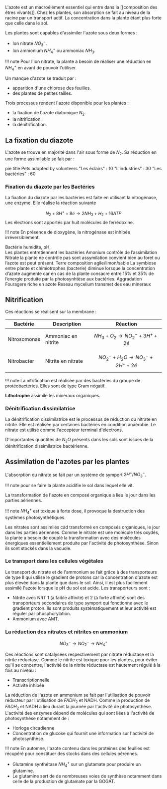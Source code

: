 L'azote est un macroélément essentiel qui entre dans la [[composition des êtres vivants]]. Chez les plantes, son absorption se fait au niveau de la racine par un transport actif. La concentration dans la plante étant plus forte que celle dans le sol.

Les plantes sont capables d'assimiler l'azote sous deux formes :

* Ion nitrate $NO_3^-$.
* Ion ammonium $NH_4^+$ ou ammoniac $NH_3$.

!!! note
	Pour l'ion nitrate, la plante a besoin de réaliser une réduction en $NH_4^+$ en avant de pouvoir l'utiliser.

Un manque d'azote se traduit par :

* apparition d'une chlorose des feuilles.
* des plantes de petites tailles.

Trois processus rendent l'azote disponible pour les plantes :

* la fixation de l'azote diatomique $N_2$.
* la nitrification.
* la dénitrification.
## La fixation du diazote

L'azote se trouve en majorité dans l'air sous forme de $N_2$. Sa réduction en une forme assimilable se fait par :

pie title Pets adopted by volunteers
    "Les éclairs" : 10
    "L'industries" : 30
    "Les bactéries" : 60
### Fixation du diazote par les Bactéries

La fixation du diazote par les bactéries est faite en utilisant la nitrogénase, une enzyme. Elle réalise la réaction suivante

$$N_2 + 8H^+ + 8é \rightarrow 2NH_3 + H_2 + 16ATP$$
Les électrons sont apportés par huit molécules de ferrédoxine.

!!! note
    En présence de dioxygène, la nitrogénase est inhibée irréversiblement.

Bactérie humidité, pH,  
Les plantes entretiennent les bactéries 
Amonium contrôle de l’assimilation
Nitrate la plante ne contrôle pas sont assymilation convient bien au foret ou l’azote est peut présent. 
Terre composition agile/limon/sable
La symbiose entre plante et chimiotrophes (bacterie) diminue lorsque la concentration d’azote augmente car en cas de la plante consacre entre 15% et 35% de l’energie produite par la photosynhtèse aux bactéries.
Aggradation
Fouragere riche en azote
Reseau mycelium transmet des eau mineraux
## Nitrification

Ces réactions se réalisent sur la membrane :

| Bactérie     | Description         | Réaction                                         |
| ------------ | ------------------- | ------------------------------------------------ |
| Nitrosomonas | Ammoniac en nitrite | $$NH_3 + O_2 \rightarrow NO_2^- + 3 H^+ + 2é$$   |
| Nitrobacter  | Nitrite en nitrate  | $$NO_2^- + H_2O \rightarrow NO_3^- +2 H^+ + 2é$$ |
!!! note
    La nitrification est réalisée par des bactéries du groupe de protéobactéries. Elles sont de type Gram négatif.

__Lithotrophe__ assimile les minéraux organiques.
### Dénitrification dissimilatrice

La dénitrification dissimilatrice est le processus de réduction du nitrate en nitrite. Elle est réalisée par certaines bactéries en condition anaérobie. Le nitrate est utilisé comme l'accepteur terminal d'électrons.

D'importantes quantités de $N_2O$ présents dans les sols sont issues de la dénitrification dissimilatrice bactérienne.
## Assimilation de l'azotes par les plantes

L'absorption du nitrate se fait par un système de symport $2H^+/NO_3^-$.

!!! note
    pour se faire la plante acidifie le sol dans lequel elle vit.

La transformation de l'azote en composé organique a lieu le jour dans les parties aériennes.

!!! note
    $NH_4^+$ est toxique à forte dose, il provoque la destruction des systèmes photosynthétiques.

Les nitrates sont assimilés càd transformé en composés organiques, le jour dans les parties aériennes. Comme le nitrate est une molécule très oxydés, la plante a besoin de couplé la transformation avec des molécules énergiques essentiellement produite par l'activité de photosynthèse. Sinon ils sont stockés dans la vacuole.
### Le transport dans les cellules végétales

Le transport du nitrate et de l'ammonium se fait grâce à des transporteurs de type II qui utilise le gradient de protons car la concentration d'azote est plus élevée dans la plante que dans le sol. Ainsi, il est plus facilement assimilé l'azote lorsque le pH du sol est acide. Les transporteurs sont :

* Nitrite avec NRT 1 (à faible affinité) et 2 (à forte affinité) sont des transporteurs secondaires de type symport qui fonctionne avec le gradient proton. Ils sont produits systématiquement et leur activité est réguler par phosphorylation.
* Ammonium avec AMT.
### La réduction des nitrates et nitrites en ammonium

$$NO_3^- \rightarrow NO_2^- \rightarrow NH_4^+$$

Ces réactions sont catalysées respectivement par nitrate réductase et la nitrite réductase. Comme le nitrite est toxique pour les plantes, pour éviter qu'il se concentre, l'activité de la nitrite réductase est hautement régulé à la fois au niveau :

* Transcriptionnelle
* Activité inhibée

La réduction de l'azote en ammonium se fait par l'utilisation de pouvoir réducteur par l'utilisation de $FADH_2$ et NADH. Comme la production de $FADH_2$ et NADH a lieu durant la journée par l'activité de photosynthèse. L'activité des enzymes dépend de molécules qui sont liées à l'activité de photosynthèse notamment de :

* Horloge circadienne
* Concentration de glucose qui fournit une information sur l'activité de photosynthèse.

!!! note
    En automne, l'azote contenu dans les protéines des feuilles est récupéré pour constituer des stocks dans des cellules pérennes.

* Glutamine synthétase $NH_4^+$ sur un glutamate pour produire un glutamine.
* Le glutamine sert de de nombreuses voies de synthèse notamment dans celle de la production de glutamate par la GOGAT.
